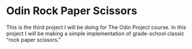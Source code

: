 # Odin Rock Paper Scissors

This is the third project I will be doing for The Odin Project course. In this project I will be making a simple implementation of grade-school classic “rock paper scissors.”